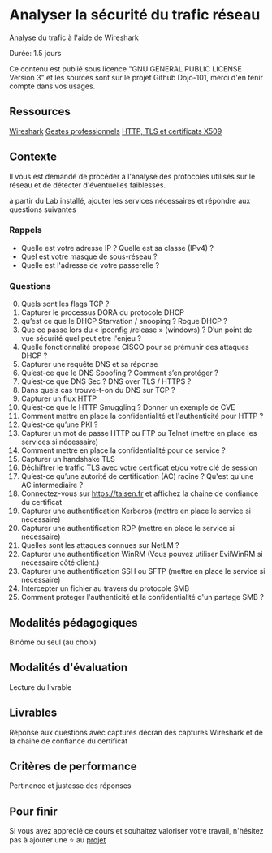 # Analyser la sécurité du trafic réseau

Analyse du trafic à l'aide de Wireshark

Durée: 1.5 jours

Ce contenu est publié sous licence "GNU GENERAL PUBLIC LICENSE Version 3" et les sources sont sur le projet Github Dojo-101, merci d'en tenir compte dans vos usages.

## Ressources

[Wireshark](https://www.wireshark.org/download.html)
[Gestes professionnels](https://github.com/Aif4thah/Dojo-101)
[HTTP, TLS et certificats X509](https://github.com/Aif4thah/VulnerableLightApp)

## Contexte

Il vous est demandé de procéder à l'analyse des protocoles utilisés sur le réseau et de détecter d'éventuelles faiblesses.

à partir du Lab installé, ajouter les services nécessaires et répondre aux questions suivantes 

### Rappels

* Quelle est votre adresse IP ? Quelle est sa classe (IPv4) ?
* Quel est votre masque de sous-réseau ?
* Quelle est l'adresse de votre passerelle ?

### Questions

0. Quels sont les flags TCP ? 
1. Capturer le processus DORA du protocole DHCP
2. qu’est ce que le DHCP Starvation / snooping ? Rogue DHCP ?
3. Que ce passe lors du « ipconfig /release » (windows) ? D’un point de vue sécurité quel peut etre l'enjeu ? 
4. Quelle fonctionnalité propose CISCO pour se prémunir des attaques DHCP ? 
5. Capturer une requête DNS et sa réponse
6. Qu’est-ce que le DNS Spoofing ? Comment s’en protéger ?
7. Qu’est-ce que DNS Sec ? DNS over TLS / HTTPS ?
8. Dans quels cas trouve-t-on du DNS sur TCP ?
9. Capturer un flux HTTP
10. Qu’est-ce que le HTTP Smuggling ? Donner un exemple de CVE
11. Comment mettre en place la confidentialité et l'authenticité pour HTTP ?
12. Qu’est-ce qu’une PKI ?
13. Capturer un mot de passe HTTP ou FTP ou Telnet (mettre en place les services si nécessaire)
14. Comment mettre en place la confidentialité pour ce service ? 
15. Capturer un handshake TLS
16. Déchiffrer le traffic TLS avec votre certificat et/ou votre clé de session
17. Qu’est-ce qu’une autorité de certification (AC) racine ? Qu'est qu'une AC intermediaire ?
18. Connectez-vous sur https://taisen.fr et affichez la chaine de confiance du certificat
19. Capturer une authentification Kerberos (mettre en place le service si nécessaire)
20. Capturer une authentification RDP (mettre en place le service si nécessaire)
21. Quelles sont les attaques connues sur NetLM ?
22. Capturer une authentification WinRM (Vous pouvez utiliser EvilWinRM si nécessaire côté client.)
23. Capturer une authentification SSH ou SFTP (mettre en place le service si nécessaire)
24. Intercepter un fichier au travers du protocole SMB
25. Comment proteger l'authenticité et la confidentialité d'un partage SMB ?


## Modalités pédagogiques

Binôme ou seul (au choix)

## Modalités d'évaluation

Lecture du livrable

## Livrables

Réponse aux questions avec captures décran des captures Wireshark et de la chaine de confiance du certificat

## Critères de performance

Pertinence et justesse des réponses

## Pour finir

Si vous avez apprécié ce cours et souhaitez valoriser votre travail, n'hésitez pas à ajouter une ⭐ au [projet](https://github.com/Aif4thah/Dojo-101)